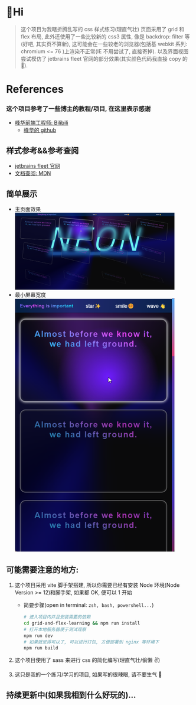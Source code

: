# 👋Hi

> 这个项目为我瞎折腾乱写的 css 样式练习(理直气壮)
> 页面采用了 grid 和 flex 布局, 此外还使用了一些比较新的 css3 属性, 像是 backdrop: filter 等(好吧, 其实页不算新), 这可能会在一些较老的浏览器(包括基 webkit 系列: chromium \<= 76 )上渲染不正常(IE 不用尝试了, 直接寄掉). 以及界面视图尝试模仿了 jetbrains fleet 官网的部分效果(其实颜色代码我直接 copy 的 🤣).

# References

### 这个项目参考了一些博主的教程/项目, 在这里表示感谢

- [峰华前端工程师: Bilibili](https://space.bilibili.com/302954484)
  - [峰华的 github](https://github.com/zxuqian/html-css-examples)

## 样式参考&&参考查阅

- [jetbrains fleet 官网](https://www.jetbrains.com/zh-cn/fleet/)
- [文档查阅: MDN](https://developer.mozilla.org)

## 简单展示

- 主页面效果
  <img src=".assets/major-screen.png" alt="图片好像没加载出来🥲" width="90%" />
- 最小屏幕宽度
  <img src=".assets/min-width-effect.png" alt="图片好像没加载出来🥲" width="90%" />

## 可能需要注意的地方:

1. 这个项目采用 vite 脚手架搭建, 所以你需要已经有安装 Node 环境(Node Version >= 12)和脚手架, 如果都 OK, 便可以 1 开始

   - 简要步骤(open in terminal: `zsh, bash, powershell...`)

     ```sh
     # 进入项目内并且安装需要的依赖
     cd grid-and-flex-learning && npm run install
     # 打开本地服务器便于测试观察
     npm run dev
     # 如果就觉得可以了, 可以进行打包, 方便部署到 nginx 等环境下
     npm run build
     ```

2. 这个项目使用了 sass 来进行 css 的简化编写(理直气壮/偷懒 ✌️)
3. 这只是我的一个练习/学习的项目, 如果写的很辣眼, 请不要生气 🤣

## 持续更新中(如果我相到什么好玩的)...
